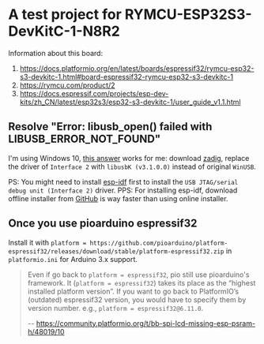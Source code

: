 # A test project for RYMCU-ESP32S3-DevKitC-1-N8R2

Information about this board:
1. https://docs.platformio.org/en/latest/boards/espressif32/rymcu-esp32-s3-devkitc-1.html#board-espressif32-rymcu-esp32-s3-devkitc-1
2. https://rymcu.com/product/2
3. https://docs.espressif.com/projects/esp-dev-kits/zh_CN/latest/esp32s3/esp32-s3-devkitc-1/user_guide_v1.1.html

## Resolve "Error: libusb_open() failed with LIBUSB_ERROR_NOT_FOUND"

I'm using Windows 10, [this answer](https://stackoverflow.com/a/77934154/23093084) works for me: download [zadig](https://zadig.akeo.ie/), replace the driver of `Interface 2` with `libusbK (v3.1.0.0)` instead of original `WinUSB`.

PS: You might need to install [esp-idf](https://docs.espressif.com/projects/esp-idf/en/stable/esp32/get-started/windows-setup.html) first to install the `USB JTAG/serial debug unit (Interface 2)` driver.
PPS: For installing esp-idf, download offline installer from [GitHub](https://github.com/espressif/idf-installer/releases/) is way faster than using online installer.

## Once you use pioarduino espressif32

Install it with `platform = https://github.com/pioarduino/platform-espressif32/releases/download/stable/platform-espressif32.zip` in `platformio.ini` for Arduino 3.x support.

> Even if go back to `platform = espressif32`, pio still use pioarduino's framework. It (`platform = espressif32`) takes its place as the “highest installed platform version”. If you want to go back to PlatformIO’s (outdated) espressif32 version, you would have to specify them by version number. e.g., `platform = espressif32@6.11.0`.
> 
> -- https://community.platformio.org/t/bb-spi-lcd-missing-esp-psram-h/48019/10